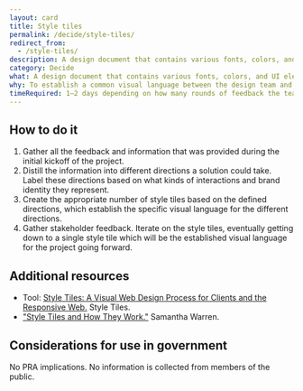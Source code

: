 ```yaml
---
layout: card
title: Style tiles
permalink: /decide/style-tiles/
redirect_from:
  - /style-tiles/
description: A design document that contains various fonts, colors, and UI elements that communicate the visual brand direction for a website or application.
category: Decide
what: A design document that contains various fonts, colors, and UI elements that communicate the visual brand direction for a website or application.
why: To establish a common visual language between the design team and stakeholders. It also acts as a collaboration artifact that both the design team and stakeholders can use to contribute to the final design direction.
timeRequired: 1–2 days depending on how many rounds of feedback the team offers
---
```


## How to do it

1. Gather all the feedback and information that was provided during the initial kickoff of the project.
1. Distill the information into different directions a solution could take. Label these directions based on what kinds of interactions and brand identity they represent.
1. Create the appropriate number of style tiles based on the defined directions, which establish the specific visual language for the different directions.
1. Gather stakeholder feedback. Iterate on the style tiles, eventually getting down to a single style tile which will be the established visual language for the project going forward.

<section class="method--section method--section--additional-resources" markdown="1">

## Additional resources

- Tool: <a href="http://styletil.es/" class="usa-link">Style Tiles: A Visual Web Design Process for Clients and the Responsive Web.</a> Style Tiles.
- <a href="http://alistapart.com/article/style-tiles-and-how-they-work" class="usa-link">"Style Tiles and How They Work."</a> Samantha Warren.
</section>

<section class="method--section method--section--government-considerations" markdown="1" >

## Considerations for use in government

No PRA implications. No information is collected from members of the public.
</section>
